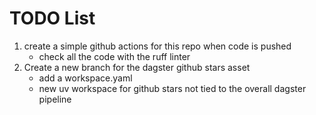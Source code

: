 # TODO List
1. create a simple github actions for this repo when code is pushed
    - check all the code with the ruff linter
2. Create a new branch for the dagster github stars asset
    - add a workspace.yaml
    - new uv workspace for github stars not tied to the overall dagster pipeline 